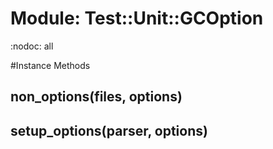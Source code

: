 # Module: Test::Unit::GCOption
    

:nodoc: all



#Instance Methods
## non_options(files, options) [](#method-i-non_options)

## setup_options(parser, options) [](#method-i-setup_options)

